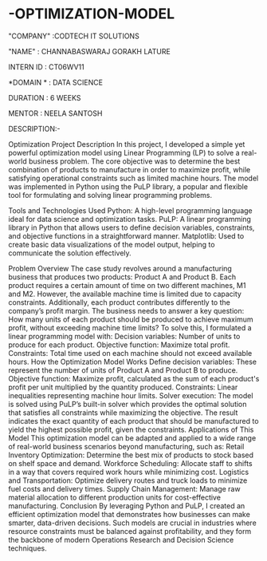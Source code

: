 # -OPTIMIZATION-MODEL

"COMPANY" :CODTECH IT SOLUTIONS

"NAME" : CHANNABASWARAJ GORAKH LATURE

INTERN ID : CT06WV11

*DOMAIN * : DATA SCIENCE

DURATION : 6 WEEKS

MENTOR : NEELA SANTOSH

DESCRIPTION:-

Optimization Project Description
In this project, I developed a simple yet powerful optimization model using Linear Programming (LP) to solve a real-world business problem. The core objective was to determine the best combination of products to manufacture in order to maximize profit, while satisfying operational constraints such as limited machine hours. The model was implemented in Python using the PuLP library, a popular and flexible tool for formulating and solving linear programming problems.

Tools and Technologies Used
Python: A high-level programming language ideal for data science and optimization tasks.
PuLP: A linear programming library in Python that allows users to define decision variables, constraints, and objective functions in a straightforward manner.
Matplotlib: Used to create basic data visualizations of the model output, helping to communicate the solution effectively.

Problem Overview
The case study revolves around a manufacturing business that produces two products: Product A and Product B. Each product requires a certain amount of time on two different machines, M1 and M2. However, the available machine time is limited due to capacity constraints. Additionally, each product contributes differently to the company’s profit margin.
The business needs to answer a key question: How many units of each product should be produced to achieve maximum profit, without exceeding machine time limits?
To solve this, I formulated a linear programming model with:
Decision variables: Number of units to produce for each product.
Objective function: Maximize total profit.
Constraints: Total time used on each machine should not exceed available hours.
How the Optimization Model Works
Define decision variables: These represent the number of units of Product A and Product B to produce.
Objective function: Maximize profit, calculated as the sum of each product's profit per unit multiplied by the quantity produced.
Constraints: Linear inequalities representing machine hour limits.
Solver execution: The model is solved using PuLP’s built-in solver which provides the optimal solution that satisfies all constraints while maximizing the objective.
The result indicates the exact quantity of each product that should be manufactured to yield the highest possible profit, given the constraints.
Applications of This Model
This optimization model can be adapted and applied to a wide range of real-world business scenarios beyond manufacturing, such as:
Retail Inventory Optimization: Determine the best mix of products to stock based on shelf space and demand.
Workforce Scheduling: Allocate staff to shifts in a way that covers required work hours while minimizing cost.
Logistics and Transportation: Optimize delivery routes and truck loads to minimize fuel costs and delivery times.
Supply Chain Management: Manage raw material allocation to different production units for cost-effective manufacturing.
Conclusion
By leveraging Python and PuLP, I created an efficient optimization model that demonstrates how businesses can make smarter, data-driven decisions. Such models are crucial in industries where resource constraints must be balanced against profitability, and they form the backbone of modern Operations Research and Decision Science techniques.
